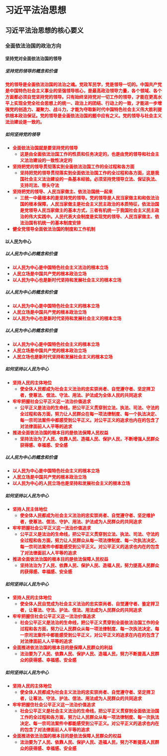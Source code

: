 # 习近平法治思想

## 习近平法治思想的核心要义

### 全面依法治国的政治方向

#### 坚持党对全面依法治国的领导

##### 坚持党的领导的概念和价值

<strong style="color: red;">党的领导是全面依法治国的法治之魂。党政军民学，党是领导一切的。中国共产党是中国特色社会主义事业的坚强领导核心，是最高政治领导力量，各个领域、各个方面都必须自觉坚持党的领导。只有始终坚持党对一切工作的领导，才能在更高水平上实现全党全社会思想上的统一、政治上的团结、行动上的一致，才能进一步增强党的创造力、凝聚力、战斗力，才能为夺取新时代中国特色社会主义伟大胜利提供根本政治保证。党的领导是全面依法治国的题中应有之义。党的领导与社会主义法治建设是一致的。</strong>

##### 如何坚持党的领导

- <strong style="color: red;">全面依法治国就是要坚持党的领导</strong>
  - <strong style="color: red;">这是由全面依法治国工作的性质和任务决定的，也是由党的领导和社会主义法治建设的一致性决定的</strong>
- <strong style="color: red;">坚持把党的领导贯彻落实到全面依法治国工作的全过程和各方面</strong>
  - <strong style="color: red;">坚持把党的领导贯彻落实到全面依法治国工作的全过程和各方面，这是我国社会主义法治建设的一条基本经验。必须坚持党领导立法、保证执法、支持司法、带头守法</strong>
- <strong style="color: red;">坚持把党的领导、人民当家做主、依法治国统一起来</strong>
  - <strong style="color: red;">三统一中最根本的是坚持党的领导。党的领导是人民当家做主和和依法治国的根本保障，人民当家做主是社会主义民主政治的本质特征，依法治国是党领导人民当家做主的基本方式，三者有机统一于我国社会主义民主政治的伟大实践中。人民代表大会制度是实现党的领导、人民当家做主、依法治国有机统一的基本制度安排</strong>
- <strong style="color: red;">健全党领导全面依法治国的制度和工作机制</strong>

#### 以人民为中心

##### 以人民为中心的概念和价值
- <strong style="color: red;">以人民为中心是中国特色社会主义法治的根本立场</strong>
- <strong style="color: red;">人民立场是中国共产党的根本政治立场</strong>
- <strong style="color: red;">以人民为中心也是新时代坚持和发展社会主义的根本立场</strong>

##### 以人民为中心的概念和价值
- <strong style="color: red;">以人民为中心是中国特色社会主义的根本立场</strong>
- <strong style="color: red;">人民立场是中国共产党的根本政治立场</strong>
- <strong style="color: red;">以人民为中心也是新时代坚持和发展社会主义的根本立场</strong>

##### 以人民为中心的概念和价值
- <strong style="color: red;">以人民为中心是中国特色社会主义的根本立场</strong>
- <strong style="color: red;">人民立场是中国共产党的根本政治立场</strong>
- <strong style="color: red;">人民立场也是新时代坚持和发展社会主义的根本立场</strong>

##### 如何坚持以人民为中心
- <strong style="color: red;">坚持人民的主体地位</strong>
  - <strong style="color: red;">使全体人民都成为社会主义法治的忠实崇尚者、自觉遵守者、坚定捍卫者，使尊法、信法、守法、用法、护法成为全体人民的共同追求</strong>
- <strong style="color: red;">牢牢把握社会公平正义这一法治价值追求</strong>
  - <strong style="color: red;">公平正义是法治的生命线，把公平正义贯穿到立法、执法、司法、守法的全过程和各方面，努力让人民群众在每一项法律制度、每一个执法决定、每一宗司法案件中都感受到公平正义。对公平正义的追求也内在的包含了对法律面前人人平等的追求</strong>
- <strong style="color: red;">推进全面依法治国的根本目的是依法保障人民权益</strong>
  - <strong style="color: red;">坚持法治为了人民、依靠人民、造福人民、保护人民，不断增强人民群众获得感、幸福感、安全感</strong>

##### 以人民为中心的概念和价值
- <strong style="color: red;">以人民为中心是中国特色社会主义的根本立场</strong>
- <strong style="color: red;">人民立场是中国共产党的根本政治立场</strong>
- <strong style="color: red;">以人民为中心的人民立场也是坚持和发展社会主义的根本立场</strong>

##### 如何坚持以人民为中心
- <strong style="color: red;">坚持人民主体地位</strong>
  - <strong style="color: red;">使全体人民都成为社会主义法治的忠实崇尚者、自觉遵守者、坚定维护者，使尊法、信法、守护、用法、护法成为人民群众的共同追求</strong>
- <strong style="color: red;">牢牢把握社会公平正义这一法治价值追求</strong>
  - <strong style="color: red;">公平正义是法治的生命线，把公平正义贯穿到立法、执法、司法、守法的全过程和各方面，努力让人民群众从每一项法律制度、每一次执法决定、每一宗司法案件中都能感受到公平正义。对公平正义的追求也内在的包含了对法律面前人人平等的追求</strong>
- <strong style="color: red;">推进全面依法治国的根本目的是依法保障人民权益</strong>
  - <strong style="color: red;">坚持法治为了人民、依靠人民、保护人民、造福人民，努力提高人民群众的获得感、幸福感、安全感</strong>

##### 如何坚持以人民为中心

- <strong style="color: red;">坚持人民的主体地位</strong>
  - <strong style="color: red;">使全体人民自觉成为社会主义法治的忠实崇尚者、自觉遵守者、鉴定捍卫者，让尊法、守法、护法、信法、用法成为人民群众的共同追求</strong>
- <strong style="color: red;">牢牢把握住社会公平正义这一法治价值追求</strong>
  - <strong style="color: red;">社会公平正义是法治的生命线，把公平正义贯穿到全面依法治国工作的全过程和各方面，努力让人民群众从每一项法律制度、每一次执法决定、每一宗司法案件中都能感受到公平正义，对公平正义的追求在内在的包含了对法律面前人人平等的追求</strong>
- <strong style="color: red;">全面推进依法治国的根本目的是保障人民群众的利益</strong>
  - <strong style="color: red;">法治要为了人民、依靠人民、保护人民、造福人民，努力不断提高人民群众的获得感、幸福感、安全感</strong>

##### 如何坚持以人民为中心

- <strong style="color: red;">坚持人民的主体地位</strong>
  - <strong style="color: red;">使全体人民都成为社会主义法治的忠实崇尚者、自觉遵守者、坚定捍卫者，让尊法、守法、护法、信法、用法成为人民群众的共同追求</strong>
- <strong style="color: red;">牢牢把握住社会公平正义这一法治价值追求</strong>
  - <strong style="color: red;">社会公平正义是社会主义法治的生命线，把公平正义贯穿到全面依法治国工作的全过程和各方面，努力让人民群众从每一项法律制度、每一次执法决定、每一宗司法案件中都能感受到公平正义。对公平正义的追求也内在的包含了对法律面前人人平等的追求</strong>
- <strong style="color: red;">全面推进依法治国的根本目的是依法保障人民群众的权益</strong>
  - <strong style="color: red;">法治要为了人民、依靠人民、保护人民、造福人民，努力不断提高人民群众的获得感、幸福感、安全感</strong>